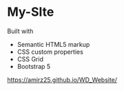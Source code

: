 # My-SIte

Built with

- Semantic HTML5 markup
- CSS custom properties
- CSS Grid
- Bootstrap 5


https://amirz25.github.io/WD_Website/
